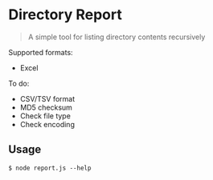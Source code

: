 # Directory Report
> A simple tool for listing directory contents recursively

Supported formats:
- Excel

To do:
- CSV/TSV format
- MD5 checksum
- Check file type
- Check encoding

## Usage

    $ node report.js --help
